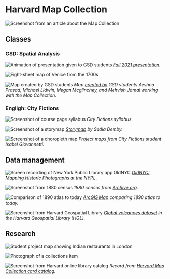 # Harvard Map Collection

![Screenshot from an article about the Map Collection](media/intro.png)


## Classes

### GSD: Spatial Analysis
![Animation of presentation given to GSD students](media/spatial-analysis.gif)
*[Fall 2021 presentation](https://docs.google.com/presentation/d/141irEQNA3_SAY2sWqDPoZAheSil0gZZR7yfGWNJhVKg/edit#slide=id.gea70bf8953_0_22).* 

![Eight-sheet map of Venice from the 1700s](media/venice.jpg)


![Map created by GSD students](media/spatial-analysis.png)
*Map [created by](https://mapping.share.library.harvard.edu/blog/2021/vis-2128/) GSD students Aeshna Prasad, Michael Lidwin, Megan Mcglinchey, and Mehvish Jamal working with the Map Collection.* 

### Engligh: City Fictions

![Screenshot of course page syllabus](media/city-fictions.png)
*City Fictions syllabus.* 

![Screenshot of a storymap](media/camden-nightlife.png)
*[Storymap](https://storymaps.arcgis.com/stories/29f325491029422290d8e014f2929862) by Sadia Demby.* 

![Screenshot of a choropleth map](media/pct-by-foot.png)
*Project maps from City Fictions student Isabel Giovannetti.* 


## Data management

![Screen recording of New York Public Library app OldNYC](media/oldnyc.gif)
*[OldNYC: Mapping Historic Photographs at the NYPL](https://www.oldnyc.org/).* 

![Screenshot from 1880 census](media/1880-census.png)
*1880 census from [Archive.org](https://archive.org/details/10thcensus0561unit/page/n45/mode/2up?view=theater).* 

![Comparison of 1890 atlas to today](media/swipe.png)
*[ArcGIS Map](https://harvard-cga.maps.arcgis.com/apps/webappviewer/index.html?id=4f084606c3f64df8a32ce2ad938a43f6) comparing 1890 atlas to today.* 


![Screenshot from Harvard Geospatial Library](media/volcanoes.png)
*[Global volcanoes dataset](https://hgl.harvard.edu/catalog/harvard-glb-volc) in the Harvard Geospatial Library (HGL).* 



## Research
![Student project map showing Indian restaurants in London](media/jess-map.png)

![Photograph of a collections item](media/restaurant.png)

![Screenshot from Harvard online library catalog](media/climate-reactions.png)
*Record from  [Harvard Map Collection card catalog](https://iiif.lib.harvard.edu/manifests/view/drs:45555303$402i).* 

